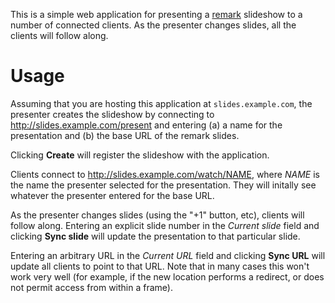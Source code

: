 This is a simple web application for presenting a [remark][] slideshow
to a number of connected clients.  As the presenter changes slides,
all the clients will follow along.

Usage
=====

Assuming that you are hosting this application at
`slides.example.com`, the presenter creates the slideshow by
connecting to http://slides.example.com/present and entering (a) a
name for the presentation and (b) the base URL of the remark slides.

Clicking **Create** will register the slideshow with the application.

Clients connect to http://slides.example.com/watch/NAME, where *NAME*
is the name the presenter selected for the presentation.  They will
initally see whatever the presenter entered for the base URL.

As the presenter changes slides (using the "+1" button, etc), clients
will follow along.  Entering an explicit slide number in the *Current
slide* field and clicking **Sync slide** will update the presentation
to that particular slide.

Entering an arbitrary URL in the *Current URL* field and clicking
**Sync URL** will update all clients to point to that URL.  Note that
in many cases this won't work very well (for example, if the new
location performs a redirect, or does not permit access from within a
frame).

[remark]: https://github.com/gnab/remark

